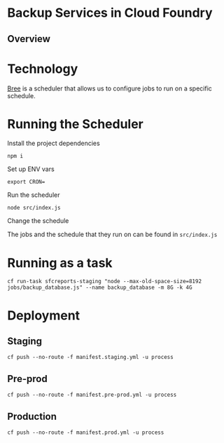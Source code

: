 # Backup Services in Cloud Foundry

## Overview

# Technology

[Bree](https://github.com/breejs/bree) is a scheduler that allows us to configure jobs to run on a specific schedule.

# Running the Scheduler

Install the project dependencies

```
npm i
```

Set up ENV vars

```
export CRON=
```

Run the scheduler

```
node src/index.js
```

Change the schedule

The jobs and the schedule that they run on can be found in `src/index.js`

# Running as a task

```
cf run-task sfcreports-staging "node --max-old-space-size=8192 jobs/backup_database.js" --name backup_database -m 8G -k 4G
```

# Deployment

## Staging

```
cf push --no-route -f manifest.staging.yml -u process
```

## Pre-prod

```
cf push --no-route -f manifest.pre-prod.yml -u process
```

## Production

```
cf push --no-route -f manifest.prod.yml -u process
```

